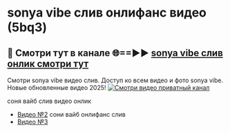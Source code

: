 # sonya vibe слив онлифанс видео (5bq3)
## 🔴 Смотри тут в канале 🌐==►► [sonya vibe слив онлик смотри тут](https://bom.so/R4l9B5)

Смотри sonya vibe видео слив. Доступ ко всем видео и фото sonya vibe. Новые обновленные видео 2025!
[![Смотри видео приватный канал](https://i.ibb.co/230xmKkm/player.gif)](https://cutt.ly/TrcKirfj)

соня вайб слив видео онлик
- [Видео №2](https://bit.ly/vidzwatch)
сони вайб онлифанс слив
- [Видео №3](https://cutt.ly/TrcKirfj)
